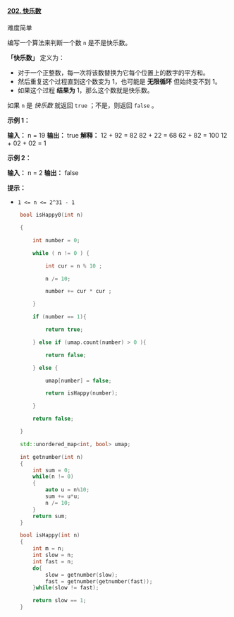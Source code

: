 #### [202. 快乐数](https://leetcode.cn/problems/happy-number/)

难度简单

编写一个算法来判断一个数 `n` 是不是快乐数。

**「快乐数」** 定义为：

-   对于一个正整数，每一次将该数替换为它每个位置上的数字的平方和。
-   然后重复这个过程直到这个数变为 1，也可能是 **无限循环** 但始终变不到 1。
-   如果这个过程 **结果为** 1，那么这个数就是快乐数。

如果 `n` 是 _快乐数_ 就返回 `true` ；不是，则返回 `false` 。

**示例 1：**

**输入：** n = 19
**输出：** true
**解释：**
12 + 92 = 82
82 + 22 = 68
62 + 82 = 100
12 + 02 + 02 = 1

**示例 2：**

**输入：** n = 2
**输出：** false

**提示：**

-   `1 <= n <= 2^31 - 1`
```cpp
    bool isHappy0(int n)  

    {           

        int number = 0;

        while ( n != 0 ) { 

            int cur = n % 10 ;

            n /= 10; 

            number += cur * cur ;

        }       

        if (number == 1){ 

            return true;

        } else if (umap.count(number) > 0 ){

            return false;

        } else {

            umap[number] = false;

            return isHappy(number);

        }       

        return false;

    }           

    std::unordered_map<int, bool> umap;
```

```cpp
    int getnumber(int n)
    {
        int sum = 0;
        while(n != 0)
        {
            auto u = n%10;
            sum += u*u;
            n /= 10;
        }
        return sum;
    }

    bool isHappy(int n)
    {
        int m = n;
        int slow = n;
        int fast = n;
        do{
            slow = getnumber(slow);
            fast = getnumber(getnumber(fast));
        }while(slow != fast);

        return slow == 1;
    }
```